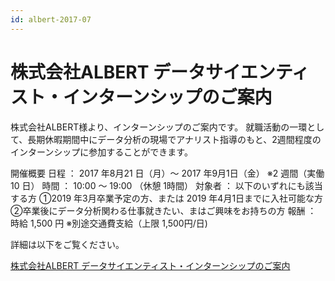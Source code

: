```yaml
---
id: albert-2017-07
---
```


# 株式会社ALBERT データサイエンティスト・インターンシップのご案内

株式会社ALBERT様より、インターンシップのご案内です。
就職活動の一環として、長期休暇期間中にデータ分析の現場でアナリスト指導のもと、2週間程度のインターンシップに参加することができます。

開催概要
日程 ： 2017 年8月21 日（月）～ 2017 年9月1日（金） ※2 週間（実働 10 日）
時間 ： 10:00 ～ 19:00 （休憩 1時間）
対象者 ： 以下のいずれにも該当する方
①2019 年3月卒業予定の方、または 2019 年4月1日までに入社可能な方
②卒業後にデータ分析関わる仕事就きたい、まはご興味をお持ちの方
報酬 ： 時給 1,500 円 ※別途交通費支給（上限 1,500円/日)

詳細は以下をご覧ください。

[株式会社ALBERT データサイエンティスト・インターンシップのご案内]($$$dataPath$$$albert-2017-07.pdf)
